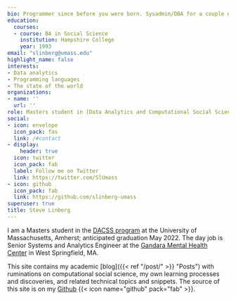 ```yaml
---
bio: Programmer since before you were born. Sysadmin/DBA for a couple decades. Painter in a parallel universe. Now a student again.
education:
  courses:
  - course: BA in Social Science
    institution: Hampshire College
    year: 1993
email: "slinberg@umass.edu"
highlight_name: false
interests:
- Data analytics
- Programming languages
- The state of the world
organizations:
- name: ''
  url: ''
role: Masters student in [Data Analytics and Computational Social Science](https://www.umass.edu/sbs/data-analytics-and-computational-social-science-program) at the [University of Massachusetts Amherst](https://www.umass.edu)
social:
- icon: envelope
  icon_pack: fas
  link: /#contact
- display:
    header: true
  icon: twitter
  icon_pack: fab
  label: Follow me on Twitter
  link: https://twitter.com/SlUmass
- icon: github
  icon_pack: fab
  link: https://github.com/slinberg-umass
superuser: true
title: Steve Linberg
---
```


I am a Masters student in the [DACSS program](https://www.umass.edu/sbs/data-analytics-and-computational-social-science-program) at the University of Massachusetts, Amherst; anticipated graduation May 2022. The day job is Senior Systems and Analytics Engineer at the [Gandara Mental Health Center](https://gandaracenter.org) in West Springfield, MA.

This site contains my academic [blog]({{< ref "/post/" >}} "Posts") with ruminations on computational social science, my own learning processes and discoveries, and related technical topics and snippets. The source of this site is on my [Github](https://github.com/slinberg-umass) {{< icon name="github" pack="fab" >}}.
